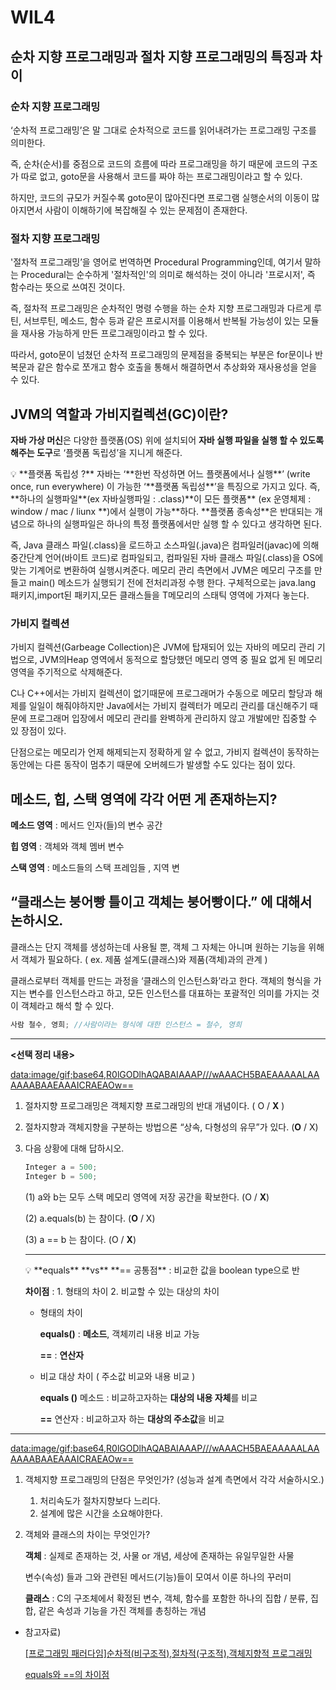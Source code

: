 # WIL4

## **순차 지향 프로그래밍과 절차 지향 프로그래밍의 특징과 차이**

### 순차 지향 프로그래밍

‘순차적 프로그래밍’은 말 그대로 순차적으로 코드를 읽어내려가는 프로그래밍 구조를 의미한다.

즉, 순차(순서)를 중점으로 코드의 흐름에 따라 프로그래밍을 하기 때문에 코드의 구조가 따로 없고, goto문을 사용해서 코드를 짜야 하는 프로그래밍이라고 할 수 있다.

하지만, 코드의 규모가 커질수록 goto문이 많아진다면 프로그램 실행순서의 이동이 많아지면서 사람이 이해하기에 복잡해질 수 있는 문제점이 존재한다.

### 절차 지향 프로그래밍

'절차적 프로그래밍’을 영어로 번역하면 Procedural Programming인데, 여기서 말하는 Procedural는 순수하게 '절차적인'의 의미로 해석하는 것이 아니라 '프로시저', 즉 함수라는 뜻으로 쓰여진 것이다.

즉, 절차적 프로그래밍은 순차적인 명령 수행을 하는 순차 지향 프로그래밍과 다르게 루틴, 서브루틴, 메소드, 함수 등과 같은 프로시저를 이용해서 반복될 가능성이 있는 모듈을 재사용 가능하게 만든 프로그래밍이라고 할 수 있다.

따라서, goto문이 넘쳤던 순차적 프로그래밍의 문제점을 중복되는 부분은 for문이나 반복문과 같은 함수로 쪼개고 함수 호출을 통해서 해결하면서 추상화와 재사용성을 얻을 수 있다.

## **JVM의 역할과 가비지컬렉션(GC)이란?**

**자바 가상 머신**은 다양한 플랫폼(OS) 위에 설치되어 **자바 실행 파일을 실행 할 수 있도록 해주는 도구**로 ‘플랫폼 독립성’을 지니게 해준다.

<aside>
💡 **플랫폼 독립성 ?**                                                                                                                                   자바는 ‘**한번 작성하면 어느 플랫폼에서나 실행**’ (write once, run everywhere) 이 가능한 ‘**플랫폼 독립성**’을 특징으로 가지고 있다. 즉, **하나의 실행파일**(ex 자바실행파일 : .class)**이 모든 플랫폼** (ex 운영체제 : window / mac / liunx **)에서 실행이 가능**하다. **플랫폼 종속성**은 반대되는 개념으로 하나의 실행파일은 하나의 특정 플랫폼에서만 실행 할 수 있다고 생각하면 된다.

</aside>

즉,  Java 클래스 파일(.class)을 로드하고 소스파일(.java)은 컴파일러(javac)에 의해 중간단계 언어(바이트 코드)로 컴파일되고, 컴파일된 자바 클래스 파일(.class)을 OS에 맞는 기계어로 변환하여 실행시켜준다. 메모리 관리 측면에서 JVM은 메모리 구조를 만들고 main() 메소드가 실행되기 전에 전처리과정 수행 한다. 구체적으로는 java.lang 패키지,import된 패키지,모든 클래스들을 T메모리의 스태틱 영역에 가져다 놓는다.

### 가비지 컬렉션

가비지 컬렉션(Garbeage Collection)은 JVM에 탑재되어 있는 자바의 메모리 관리 기법으로, JVM의Heap 영역에서 동적으로 할당했던 메모리 영역 중 필요 없게 된 메모리 영역을 주기적으로 삭제해준다.

C나 C++에서는 가비지 컬렉션이 없기때문에 프로그래머가 수동으로 메모리 할당과 해제를 일일이 해줘야하지만 Java에서는 가비지 컬렉터가 메모리 관리를 대신해주기 때문에 프로그래머 입장에서 메모리 관리를 완벽하게 관리하지 않고 개발에만 집중할 수 있 장점이 있다.

단점으로는 메모리가 언제 해제되는지 정확하게 알 수 없고, 가비지 컬렉션이 동작하는 동안에는 다른 동작이 멈추기 때문에 오버헤드가 발생할 수도 있다는 점이 있다.

## **메소드, 힙, 스택 영역에 각각 어떤 게 존재하는지?**

**메소드 영역** : 메서드 인자(들)의 변수 공간

**힙 영역** : 객체와 객체 멤버 변수

**스택 영역** : 메소드들의 스택 프레임들 , 지역 변

## **“클래스는 붕어빵 틀이고 객체는 붕어빵이다.” 에 대해서 논하시오.**

클래스는 단지 객체를 생성하는데 사용될 뿐, 객체 그 자체는 아니며 원하는 기능을 위해서 객체가 필요하다. ( ex. 제품 설계도(클래스)와 제품(객체)과의 관계 )

클래스로부터 객체를 만드는 과정을 ‘클래스의 인스턴스화’라고 한다. 객체의 형식을 가지는 변수를 인스턴스라고 하고, 모든 인스턴스를 대표하는 포괄적인 의미를 가지는 것이 객체라고 해석 할 수 있다.

```jsx
사람 철수, 영희; //사람이라는 형식에 대한 인스턴스 = 철수, 영희
```

---

**<선택 정리 내용>**

[data:image/gif;base64,R0lGODlhAQABAIAAAP///wAAACH5BAEAAAAALAAAAAABAAEAAAICRAEAOw==](data:image/gif;base64,R0lGODlhAQABAIAAAP///wAAACH5BAEAAAAALAAAAAABAAEAAAICRAEAOw==)

1. 절차지향 프로그래밍은 객체지향 프로그래밍의 반대 개념이다. ( O / **X** )
2. 절차지향과 객체지향을 구분하는 방법으론 “상속, 다형성의 유무”가 있다. (**O** / X)
3. 다음 상황에 대해 답하시오.
    
    ```jsx
    Integer a = 500;
    Integer b = 500;
    ```
    
    (1) a와 b는 모두 스택 메모리 영역에 저장 공간을 확보한다. (O / **X**)
    
    (2) a.equals(b) 는 참이다. (**O** / X)
    
    (3) a == b 는 참이다. (O / **X**)
    
    ---
    
    <aside>
    💡 **equals**  **vs**  **==
    공통점** : 비교한 값을 boolean type으로 반
    
    **차이점** :  1. 형태의 차이  2. 비교할 수 있는 대상의 차이
    
    </aside>
    
    - 형태의 차이
        
        **equals()** : **메소드**, 객체끼리 내용 비교 가능
        
        **==** : **연산자**
        
    - 비교 대상 차이 ( 주소값 비교와 내용 비교 )
        
        **equals ()** 메소드 : 비교하고자하는 **대상의 내용 자체**를 비교
        
        **==** 연산자 : 비교하고자 하는 **대상의 주소값**을 비교
        

---

[data:image/gif;base64,R0lGODlhAQABAIAAAP///wAAACH5BAEAAAAALAAAAAABAAEAAAICRAEAOw==](data:image/gif;base64,R0lGODlhAQABAIAAAP///wAAACH5BAEAAAAALAAAAAABAAEAAAICRAEAOw==)

1. 객체지향 프로그래밍의 단점은 무엇인가? (성능과 설계 측면에서 각각 서술하시오.) 
    1. 처리속도가 절차지향보다 느리다.
    2. 설계에 많은 시간을 소요해야한다.    
    
2. 객체와 클래스의 차이는 무엇인가?
    
    **객체** : 실제로 존재하는 것, 사물 or 개념, 세상에 존재하는 유일무일한 사물
    
    변수(속성) 들과 그와 관련된 메서드(기능)들이 모여서 이룬 하나의 꾸러미
    
    **클래스** : C의 구조체에서 확정된 변수, 객체, 함수를 포함한 하나의 집합 / 분류, 집합, 같은 속성과 기능을 가진 객체를 총칭하는 개념
    

- 참고자료)
    
    [[프로그래밍 패러다임]순차적(비구조적),절차적(구조적),객체지향적 프로그래밍](https://kamang-it.tistory.com/3)
    
    [equals와 ==의 차이점](https://ojava.tistory.com/15)